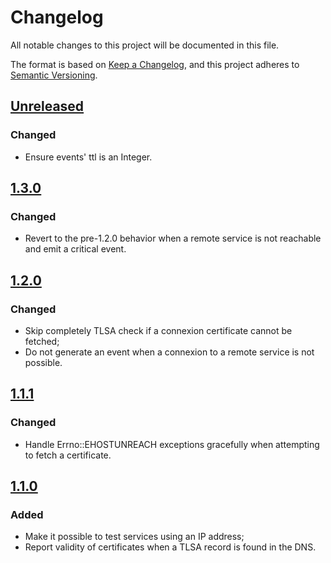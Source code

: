 # Changelog

All notable changes to this project will be documented in this file.

The format is based on [Keep a Changelog](https://keepachangelog.com/en/1.0.0/),
and this project adheres to [Semantic Versioning](https://semver.org/spec/v2.0.0.html).

## [Unreleased]

### Changed

- Ensure events' ttl is an Integer.

## [1.3.0]

### Changed

- Revert to the pre-1.2.0 behavior when a remote service is not reachable and
  emit a critical event.

## [1.2.0]

### Changed

- Skip completely TLSA check if a connexion certificate cannot be fetched;
- Do not generate an event when a connexion to a remote service is not
  possible.

## [1.1.1]

### Changed

- Handle Errno::EHOSTUNREACH exceptions gracefully when attempting to fetch a
  certificate.

## [1.1.0]

### Added

- Make it possible to test services using an IP address;
- Report validity of certificates when a TLSA record is found in the DNS.

[Unreleased]: https://github.com/smortex/tls-checker/compare/v1.3.0...HEAD
[1.3.0]: https://github.com/smortex/tls-checker/compare/v1.2.0...v1.3.0
[1.2.0]: https://github.com/smortex/tls-checker/compare/v1.1.1...v1.2.0
[1.1.1]: https://github.com/smortex/tls-checker/compare/v1.1.0...v1.1.1
[1.1.0]: https://github.com/smortex/tls-checker/compare/v1.0.0...v1.1.0
